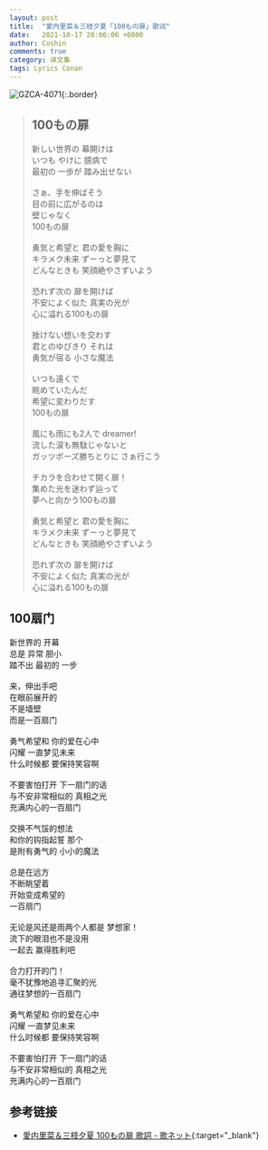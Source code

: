 ```yaml
---
layout: post
title:  "愛内里菜＆三枝夕夏「100もの扉」歌词"
date:   2021-10-17 20:06:06 +0800
author: Coshin
comments: true
category: 译文集
tags: Lyrics Conan
---
```

![GZCA-4071](https://www.generasia.com/w/images/e/ea/100_Mono_Tobira_regular.jpg){:.border}

<blockquote class="original">
  <h2>100もの扉</h2>
  <p>
    新しい世界の 幕開けは<br>
    いつも やけに 臆病で<br>
    最初の 一歩が 踏み出せない<br>
    <br>
    さぁ、手を伸ばそう<br>
    目の前に広がるのは<br>
    壁じゃなく<br>
    100もの扉<br>
    <br>
    勇気と希望と 君の愛を胸に<br>
    キラメク未来 ずーっと夢見て<br>
    どんなときも 笑顔絶やさずいよう<br>
    <br>
    恐れず次の 扉を開けば<br>
    不安によく似た 真実の光が<br>
    心に溢れる100もの扉<br>
    <br>
    挫けない想いを交わす<br>
    君とのゆびきり それは<br>
    勇気が宿る 小さな魔法<br>
    <br>
    いつも遠くで<br>
    眺めていたんだ<br>
    希望に変わりだす<br>
    100もの扉<br>
    <br>
    風にも雨にも2人で dreamer!<br>
    流した涙も無駄じゃないと<br>
    ガッツポーズ勝ちとりに さぁ行こう<br>
    <br>
    チカラを合わせて開く扉！<br>
    集めた光を迷わず辿って<br>
    夢へと向かう100もの扉<br>
    <br>
    勇気と希望と 君の愛を胸に<br>
    キラメク未来 ずーっと夢見て<br>
    どんなときも 笑顔絶やさずいよう<br>
    <br>
    恐れず次の 扉を開けば<br>
    不安によく似た 真実の光が<br>
    心に溢れる100もの扉
  </p>
</blockquote>

<div class="translation">
  <h2>100扇门</h2>
  <p>
    新世界的 开幕<br>
    总是 异常 胆小<br>
    踏不出 最初的 一步<br>
    <br>
    来，伸出手吧<br>
    在眼前展开的<br>
    不是墙壁<br>
    而是一百扇门<br>
    <br>
    勇气希望和 你的爱在心中<br>
    闪耀 一直梦见未来<br>
    什么时候都 要保持笑容啊<br>
    <br>
    不要害怕打开 下一扇门的话<br>
    与不安非常相似的 真相之光<br>
    充满内心的一百扇门<br>
    <br>
    交换不气馁的想法<br>
    和你的钩指起誓 那个<br>
    是附有勇气的 小小的魔法<br>
    <br>
    总是在远方<br>
    不断眺望着<br>
    开始变成希望的<br>
    一百扇门<br>
    <br>
    无论是风还是雨两个人都是 梦想家！<br>
    流下的眼泪也不是没用<br>
    一起去 赢得胜利吧<br>
    <br>
    合力打开的门！<br>
    毫不犹豫地追寻汇聚的光<br>
    通往梦想的一百扇门<br>
    <br>
    勇气希望和 你的爱在心中<br>
    闪耀 一直梦见未来<br>
    什么时候都 要保持笑容啊<br>
    <br>
    不要害怕打开 下一扇门的话<br>
    与不安非常相似的 真相之光<br>
    充满内心的一百扇门
  </p>
</div>

## 参考链接

* [愛内里菜＆三枝夕夏 100もの扉 歌詞 - 歌ネット](https://www.uta-net.com/song/43814/){:target="_blank"}
